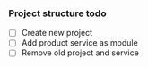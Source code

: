 ### Project structure todo

- [ ] Create new project
- [ ] Add product service as module
- [ ] Remove old project and service
